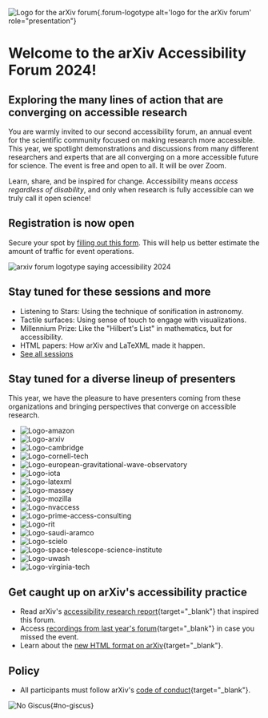 ![Logo for the arXiv forum](../assets/forum-logotype-only.svg){.forum-logotype alt='logo for the arXiv forum' role="presentation"}

# Welcome to the arXiv Accessibility Forum 2024!
## Exploring the many lines of action that are converging on accessible research

You are warmly invited to our second accessibility forum, an annual event for the scientific community focused on making research more accessible. This year, we spotlight demonstrations and discussions from many different researchers and experts that are all converging on a more accessible future for science. The event is free and open to all. It will be over Zoom.

Learn, share, and be inspired for change. Accessibility means *access regardless of disability*, and only when research is fully accessible can we truly call it open science!
<div style="clear:both;"></div>

<div class="highlight">
  <h2>Registration is now open</h2>
  <p> Secure your spot by <a href="https://cornell.ca1.qualtrics.com/jfe/form/SV_eEZ1d27LF2fVM7Y" target="_blank">filling out this form</a>. This will help us better estimate the amount of traffic for event operations. </p>

  <img src="../assets/forum-logotype-with-logo.svg" role="presentation" alt="arxiv forum logotype saying accessibility 2024" class="mkd-img-right mkd-img-50">

  <div style="clear:both;"></div>
</div>

## Stay tuned for these sessions and more
- Listening to Stars: Using the technique of sonification in astronomy.
- Tactile surfaces: Using sense of touch to engage with visualizations.
- Millennium Prize: Like the "Hilbert's List" in mathematics, but for accessibility.
- HTML papers: How arXiv and LaTeXML made it happen.
- [See all sessions](../schedule)

## Stay tuned for a diverse lineup of presenters 
This year, we have the pleasure to have presenters coming from these organizations and bringing perspectives that converge on accessible research.


<div class="logo-background">
  <ul>
    <li><img src="../assets/logo/amazon.png" alt="Logo-amazon"></li>
    <li><img src="../assets/logo/arxiv.jpeg" alt="Logo-arxiv"></li>
    <li><img src="../assets/logo/cambridge.png" alt="Logo-cambridge"></li>
    <li><img src="../assets/logo/cornell-tech.png" alt="Logo-cornell-tech"></li>
    <li><img src="../assets/logo/ego.png" alt="Logo-european-gravitational-wave-observatory"></li>
    <li><img src="../assets/logo/iota.svg" alt="Logo-iota"></li>
    <li><img src="../assets/logo/latexml.png" alt="Logo-latexml"></li>
    <li><img src="../assets/logo/massey.png" alt="Logo-massey"></li>
    <li><img src="../assets/logo/mozilla.png" alt="Logo-mozilla"></li>
    <li><img src="../assets/logo/nvaccess.png" alt="Logo-nvaccess"></li>
    <li><img src="../assets/logo/pac.png" alt="Logo-prime-access-consulting"></li>
    <li><img src="../assets/logo/rit.svg" alt="Logo-rit"></li>
    <li><img src="../assets/logo/saudi-aramco.png" alt="Logo-saudi-aramco"></li>
    <li><img src="../assets/logo/scielo.jpeg" alt="Logo-scielo"></li>
    <li><img src="../assets/logo/stsi.png" alt="Logo-space-telescope-science-institute"></li>
    <li><img src="../assets/logo/uwash.png" alt="Logo-uwash"></li>
   <li> <img src="../assets/logo/virginia-tech.png" alt="Logo-virginia-tech"></li>
  </ul>
</div>



## Get caught up on arXiv's accessibility practice
- Read arXiv's [accessibility research report](
https://info.arxiv.org/about/accessibility_research_report.html){target="_blank"} that inspired this forum.
- Access [recordings from last year's forum](https://accessibility2023.arxiv.org/index.html){target="_blank"} in case you missed the event.
- Learn about the [new HTML format on arXiv](https://arxiv.org/html/2402.08954v1){target="_blank"}.


## Policy
- All participants must follow arXiv's [code of conduct](https://info.arxiv.org/help/policies/code_of_conduct.html#inclusiveness-and-respect){target="_blank"}.


![No Giscus](){#no-giscus}
